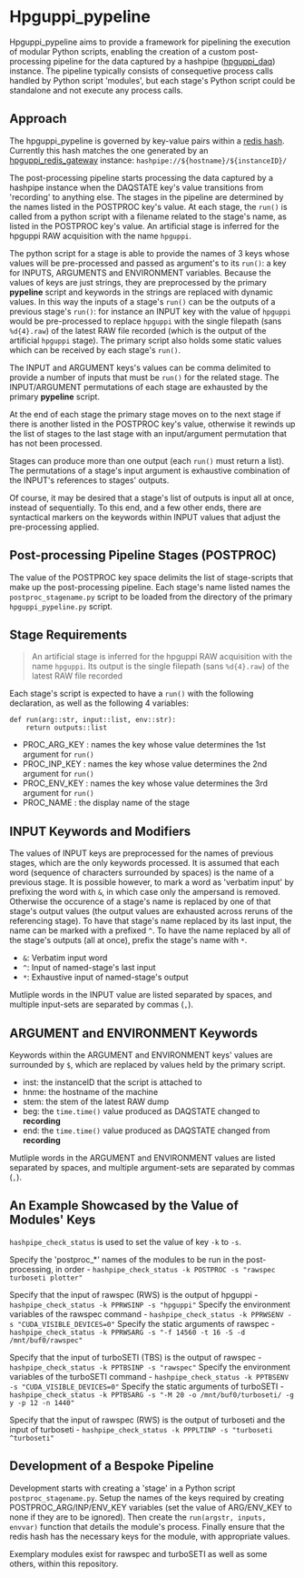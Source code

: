 # Hpguppi_pypeline

Hpguppi_pypeline aims to provide a framework for pipelining the execution of
modular Python scripts, enabling the creation of a custom post-processing pipeline
for the data captured by a hashpipe ([hpguppi_daq](https://github.com/realtimeradio/hpguppi_daq))
instance. The pipeline typically consists of consequetive process calls handled by Python
script 'modules', but each stage's Python script could be standalone and not execute any
process calls.

## Approach

The hpguppi_pypeline is governed by key-value pairs within a [redis hash](https://redislabs.com/ebook/part-1-getting-started/chapter-1-getting-to-know-redis/1-2-what-redis-data-structures-look-like/1-2-4-hashes-in-redis/).
Currently this hash matches the one generated by an [hpguppi_redis_gateway](https://github.com/david-macmahon/rb-hashpipe/tree/master/bin)
instance:
`hashpipe://${hostname}/${instanceID}/`

The post-processing pipeline starts processing the data captured by a hashpipe instance
when the DAQSTATE key's value transitions from 'recording' to anything else.
The stages in the pipeline are determined by the names listed in the POSTPROC key's value.
At each stage, the `run()` is called from a python script with a filename related to 
the stage's name, as listed in the POSTPROC key's value. An artificial stage is inferred
for the hpguppi RAW acquisition with the name `hpguppi`.

The python script for a stage is able to provide the names of 3 keys whose values will be
pre-processed and passed as argument's to its `run()`: a key for INPUTS, ARGUMENTS
and ENVIRONMENT variables. Because the values of keys are just strings, they are
preprocessed by the primary __pypeline__ script and keywords in the strings are replaced
with dynamic values. In this way the inputs of a stage's `run()` can be the outputs
of a previous stage's `run()`: for instance an INPUT key with the value of `hpguppi`
would be pre-processed to replace `hpguppi` with the single filepath (sans `%d{4}.raw`)
of the latest RAW file recorded (which is the output of the artificial `hpguppi` stage).
The primary script also holds some static values which can be received by each stage's
`run()`.

The INPUT and ARGUMENT keys's values can be comma delimited to provide a number of inputs
that must be `run()` for the related stage. The INPUT/ARGUMENT permutations of each
stage are exhausted by the primary __pypeline__ script.

At the end of each stage the primary stage moves on to the next stage if there is another
listed in the POSTPROC key's value, otherwise it rewinds up the list of stages to the
last stage with an input/argument permutation that has not been processed.

Stages can produce more than one output (each `run()` must return a list). The 
permutations of a stage's input argument is exhaustive combination of the INPUT's
references to stages' outputs.

Of course, it may be desired that a stage's list of outputs is input all at once, instead
of sequentially. To this end, and a few other ends, there are syntactical markers on the
keywords within INPUT values that adjust the pre-processing applied.

## Post-processing Pipeline Stages (POSTPROC)

The value of the POSTPROC key space delimits the list of stage-scripts that make up the
post-processing pipeline. Each stage's name listed names the `postproc_stagename.py` script
to be loaded from the directory of the primary `hpguppi_pypeline.py` script.

## Stage Requirements

> An artificial stage is inferred for the hpguppi RAW acquisition with the name 
> `hpguppi`. Its output is the single filepath (sans `%d{4}.raw`) of the
> latest RAW file recorded

Each stage's script is expected to have a `run()` with the following declaration, as
well as the following 4 variables:

```
def run(arg::str, input::list, env::str):
	return outputs::list
```

- PROC_ARG_KEY 	: names the key whose value determines the 1st argument for `run()`
- PROC_INP_KEY 	: names the key whose value determines the 2nd argument for `run()`
- PROC_ENV_KEY 	: names the key whose value determines the 3rd argument for `run()`
- PROC_NAME 		: the display name of the stage

## INPUT Keywords and Modifiers

The values of INPUT keys are preprocessed for the names of previous stages, which are the
only keywords processed. It is assumed that each word (sequence of characters surrounded 
by spaces) is the name of a previous stage. It is possible however, to mark a word as 
'verbatim input' by prefixing the word with `&`, in which case only the ampersand is
removed. Otherwise the occurence of a stage's name is replaced by one of that stage's 
output values (the output values are exhausted across reruns of the referencing stage). To
have that stage's name replaced by its last input, the name can be marked with a prefixed 
`^`. To have the name replaced by all of the stage's outputs (all at once), prefix the
stage's name with `*`.

- `&`: Verbatim input word
- `^`: Input of named-stage's last input
- `*`: Exhaustive input of named-stage's output

Mutliple words in the INPUT value are listed separated by spaces, and multiple input-sets
are separated by commas (`,`).

## ARGUMENT and ENVIRONMENT Keywords

Keywords within the ARGUMENT and ENVIRONMENT keys' values are surrounded by `$`, which
are replaced by values held by the primary script.

- inst: the instanceID that the script is attached to
- hnme: the hostname of the machine
- stem: the stem of the latest RAW dump
- beg: the `time.time()` value produced as DAQSTATE changed to __recording__
- end: the `time.time()` value produced as DAQSTATE changed from __recording__

Mutliple words in the ARGUMENT and ENVIRONMENT values are listed separated by spaces, and
multiple argument-sets are separated by commas (`,`).

## An Example Showcased by the Value of Modules' Keys

`hashpipe_check_status` is used to set the value of key `-k` to `-s`.

Specify the 'postproc_*' names of the modules to be run in the post-processing, in order
	- `hashpipe_check_status -k POSTPROC -s "rawspec turboseti plotter"`

Specify that the input of rawspec (RWS) is the output of hpguppi
	- `hashpipe_check_status -k PPRWSINP -s "hpguppi"`
Specify the environment variables of the rawspec command
	- `hashpipe_check_status -k PPRWSENV -s "CUDA_VISIBLE_DEVICES=0"`
Specify the static arguments of rawspec
	- `hashpipe_check_status -k PPRWSARG -s "-f 14560 -t 16 -S -d /mnt/buf0/rawspec"`

Specify that the input of turboSETI (TBS) is the output of rawspec
	- `hashpipe_check_status -k PPTBSINP -s "rawspec"`
Specify the environment variables of the turboSETI command
	- `hashpipe_check_status -k PPTBSENV -s "CUDA_VISIBLE_DEVICES=0"`
Specify the static arguments of turboSETI
	- `hashpipe_check_status -k PPTBSARG -s "-M 20 -o /mnt/buf0/turboseti/ -g y -p 12 -n 1440"`

Specify that the input of rawspec (RWS) is the output of turboseti and the input of turboseti
	- `hashpipe_check_status -k PPPLTINP -s "turboseti ^turboseti"`

## Development of a Bespoke Pipeline

Development starts with creating a 'stage' in a Python script `postproc_stagename.py`. Setup the names
of the keys required by creating POSTPROC_ARG/INP/ENV_KEY variables (set the value of ARG/ENV_KEY to none if
they are to be ignored). Then create the `run(argstr, inputs, envvar)` function that details the module's
process. Finally ensure that the redis hash has the necessary keys for the module, with appropriate values.

Exemplary modules exist for rawspec and turboSETI as well as some others, within this repository.